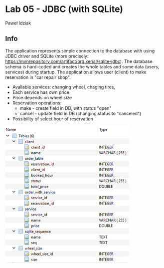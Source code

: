# Lab 05 - JDBC (with SQLite)
Paweł Idziak

## Info
The application represents simple connection to the database with using JDBC driver and SQLite (more precisely: https://mvnrepository.com/artifact/org.xerial/sqlite-jdbc). The database schema is hard-coded and creates the whole tables and some data (users, services) during startup. The application allows user (client) to make reservation in "car repair shop". 

- Avaliable services: changing wheel, chaging tires, 
- Each service has own price
- Price depends on wheel size
- Reservation operations: 
    - make - create field in DB, with status "open"
    - cancel - update field in DB (changing status to "canceled")
- Possibility of select hour of reservation

![alt DB schema image](https://github.com/pawelidziak/Java-techniki-zaawansowane/blob/master/lab05/db_schema_image.png)
